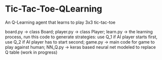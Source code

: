 # Tic-Tac-Toe-QLearning
An Q-Learning agent that learns to play 3x3 tic-tac-toe 

board.py -> class Board;
player.py -> class Player;
learn.py -> the learning process, run this code to generate strategies: use Q_1 if AI player starts first, use Q_2 if AI player has to start second;
game.py -> main code for game to play against human;
NN_Q.py -> keras based neural net modeled to replace Q table (work in progress)
